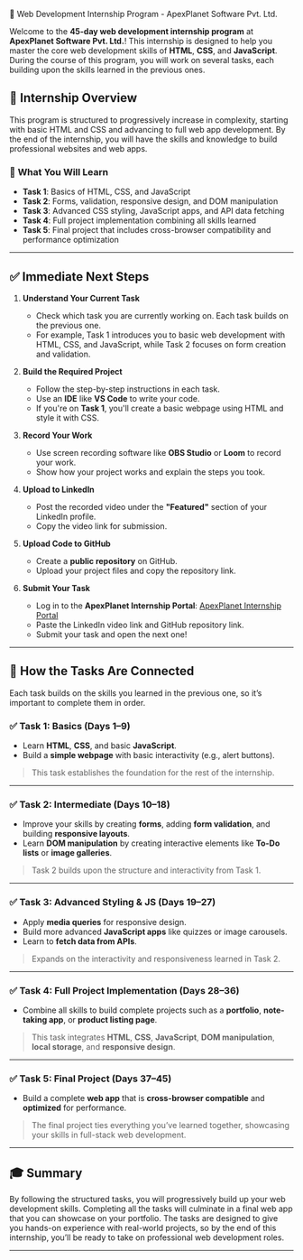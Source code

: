 💫 Web Development Internship Program - ApexPlanet Software Pvt. Ltd.

Welcome to the **45-day web development internship program** at **ApexPlanet Software Pvt. Ltd.**! This internship is designed to help you master the core web development skills of **HTML**, **CSS**, and **JavaScript**. During the course of this program, you will work on several tasks, each building upon the skills learned in the previous ones.

## 🚀 **Internship Overview**

This program is structured to progressively increase in complexity, starting with basic HTML and CSS and advancing to full web app development. By the end of the internship, you will have the skills and knowledge to build professional websites and web apps.

### 🧩 **What You Will Learn**

* **Task 1**: Basics of HTML, CSS, and JavaScript
* **Task 2**: Forms, validation, responsive design, and DOM manipulation
* **Task 3**: Advanced CSS styling, JavaScript apps, and API data fetching
* **Task 4**: Full project implementation combining all skills learned
* **Task 5**: Final project that includes cross-browser compatibility and performance optimization

---

## ✅ **Immediate Next Steps**

1. **Understand Your Current Task**

   * Check which task you are currently working on. Each task builds on the previous one.
   * For example, Task 1 introduces you to basic web development with HTML, CSS, and JavaScript, while Task 2 focuses on form creation and validation.

2. **Build the Required Project**

   * Follow the step-by-step instructions in each task.
   * Use an **IDE** like **VS Code** to write your code.
   * If you're on **Task 1**, you'll create a basic webpage using HTML and style it with CSS.

3. **Record Your Work**

   * Use screen recording software like **OBS Studio** or **Loom** to record your work.
   * Show how your project works and explain the steps you took.

4. **Upload to LinkedIn**

   * Post the recorded video under the **"Featured"** section of your LinkedIn profile.
   * Copy the video link for submission.

5. **Upload Code to GitHub**

   * Create a **public repository** on GitHub.
   * Upload your project files and copy the repository link.

6. **Submit Your Task**

   * Log in to the **ApexPlanet Internship Portal**: [ApexPlanet Internship Portal](https://www.apexplanet.in/internship/)
   * Paste the LinkedIn video link and GitHub repository link.
   * Submit your task and open the next one!

---

## 🔗 **How the Tasks Are Connected**

Each task builds on the skills you learned in the previous one, so it’s important to complete them in order.

### ✅ **Task 1: Basics (Days 1–9)**

* Learn **HTML**, **CSS**, and basic **JavaScript**.
* Build a **simple webpage** with basic interactivity (e.g., alert buttons).

> This task establishes the foundation for the rest of the internship.

---

### ✅ **Task 2: Intermediate (Days 10–18)**

* Improve your skills by creating **forms**, adding **form validation**, and building **responsive layouts**.
* Learn **DOM manipulation** by creating interactive elements like **To-Do lists** or **image galleries**.

> Task 2 builds upon the structure and interactivity from Task 1.

---

### ✅ **Task 3: Advanced Styling & JS (Days 19–27)**

* Apply **media queries** for responsive design.
* Build more advanced **JavaScript apps** like quizzes or image carousels.
* Learn to **fetch data from APIs**.

> Expands on the interactivity and responsiveness learned in Task 2.

---

### ✅ **Task 4: Full Project Implementation (Days 28–36)**

* Combine all skills to build complete projects such as a **portfolio**, **note-taking app**, or **product listing page**.

> This task integrates **HTML**, **CSS**, **JavaScript**, **DOM manipulation**, **local storage**, and **responsive design**.

---

### ✅ **Task 5: Final Project (Days 37–45)**

* Build a complete **web app** that is **cross-browser compatible** and **optimized** for performance.

> The final project ties everything you’ve learned together, showcasing your skills in full-stack web development.

---

## 🎓 **Summary**

By following the structured tasks, you will progressively build up your web development skills. Completing all the tasks will culminate in a final web app that you can showcase on your portfolio. The tasks are designed to give you hands-on experience with real-world projects, so by the end of this internship, you’ll be ready to take on professional web development roles.

---
